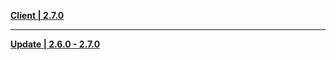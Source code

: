 **[Client | 2.7.0](https://autopatchcn.yuanshen.com/client_app/download/pc_zip/20220510122739_htkJy9BIys9tCMHu/YuanShen_2.7.0.zip)**

---

**[Update | 2.6.0 - 2.7.0](https://autopatchcn.yuanshen.com/client_app/update/hk4e_cn/18/game_2.6.0_2.7.0_hdiff_dsyhYJaEwc1SNe3p.zip)**
